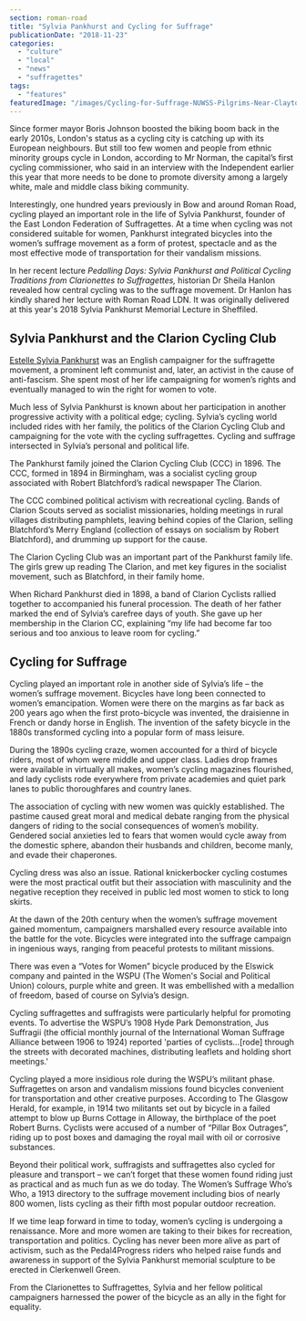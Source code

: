```yaml
---
section: roman-road
title: "Sylvia Pankhurst and Cycling for Suffrage"
publicationDate: "2018-11-23"
categories: 
  - "culture"
  - "local"
  - "news"
  - "suffragettes"
tags: 
  - "features"
featuredImage: "/images/Cycling-for-Suffrage-NUWSS-Pilgrims-Near-Clayton-on-the-brighton-Road-TWL-Postcard-1913_highres-Resized.jpg"
---
```


Since former mayor Boris Johnson boosted the biking boom back in the early 2010s, London's status as a cycling city is catching up with its European neighbours. But still too few women and people from ethnic minority groups cycle in London, according to Mr Norman, the capital’s first cycling commissioner, who said in an interview with the Independent earlier this year that more needs to be done to promote diversity among a largely white, male and middle class biking community.

Interestingly, one hundred years previously in Bow and around Roman Road, cycling played an important role in the life of Sylvia Pankhurst, founder of the East London Federation of Suffragettes. At a time when cycling was not considered suitable for women, Pankhurst integrated bicycles into the women’s suffrage movement as a form of protest, spectacle and as the most effective mode of transportation for their vandalism missions.

In her recent lecture _Pedalling Days: Sylvia Pankhurst and Political Cycling Traditions from Clarionettes to Suffragettes,_ historian Dr Sheila Hanlon revealed how central cycling was to the suffrage movement. Dr Hanlon has kindly shared her lecture with Roman Road LDN. It was originally delivered at this year's 2018 Sylvia Pankhurst Memorial Lecture in Sheffiled.

## Sylvia Pankhurst and the Clarion Cycling Club

[Estelle Sylvia Pankhurst](https://romanroadlondon.com/bows-suffragette-secrets-sylvia-pankhurst-east-end-suffrage/) was an English campaigner for the suffragette movement, a prominent left communist and, later, an activist in the cause of anti-fascism. She spent most of her life campaigning for women’s rights and eventually managed to win the right for women to vote.

Much less of Sylvia Pankhurst is known about her participation in another progressive activity with a political edge; cycling. Sylvia’s cycling world included rides with her family, the politics of the Clarion Cycling Club and campaigning for the vote with the cycling suffragettes. Cycling and suffrage intersected in Sylvia’s personal and political life.

The Pankhurst family joined the Clarion Cycling Club (CCC) in 1896. The CCC, formed in 1894 in Birmingham, was a socialist cycling group associated with Robert Blatchford’s radical newspaper The Clarion.

The CCC combined political activism with recreational cycling. Bands of Clarion Scouts served as socialist missionaries, holding meetings in rural villages distributing pamphlets, leaving behind copies of the Clarion, selling Blatchford’s Merry England (collection of essays on socialism by Robert Blatchford), and drumming up support for the cause.

The Clarion Cycling Club was an important part of the Pankhurst family life. The girls grew up reading The Clarion, and met key figures in the socialist movement, such as Blatchford, in their family home.

When Richard Pankhurst died in 1898, a band of Clarion Cyclists rallied together to accompanied his funeral procession. The death of her father marked the end of Sylvia’s carefree days of youth. She gave up her membership in the Clarion CC, explaining “my life had become far too serious and too anxious to leave room for cycling.”

## Cycling for Suffrage

Cycling played an important role in another side of Sylvia’s life – the women’s suffrage movement. Bicycles have long been connected to women’s emancipation. Women were there on the margins as far back as 200 years ago when the first proto-bicycle was invented, the draisienne in French or dandy horse in English. The invention of the safety bicycle in the 1880s transformed cycling into a popular form of mass leisure.

During the 1890s cycling craze, women accounted for a third of bicycle riders, most of whom were middle and upper class. Ladies drop frames were available in virtually all makes, women’s cycling magazines flourished, and lady cyclists rode everywhere from private academies and quiet park lanes to public thoroughfares and country lanes.

The association of cycling with new women was quickly established. The pastime caused great moral and medical debate ranging from the physical dangers of riding to the social consequences of women’s mobility. Gendered social anxieties led to fears that women would cycle away from the domestic sphere, abandon their husbands and children, become manly, and evade their chaperones.

Cycling dress was also an issue. Rational knickerbocker cycling costumes were the most practical outfit but their association with masculinity and the negative reception they received in public led most women to stick to long skirts.

At the dawn of the 20th century when the women’s suffrage movement gained momentum, campaigners marshalled every resource available into the battle for the vote. Bicycles were integrated into the suffrage campaign in ingenious ways, ranging from peaceful protests to militant missions.

There was even a “Votes for Women” bicycle produced by the Elswick company and painted in the WSPU (The Women's Social and Political Union) colours, purple white and green. It was embellished with a medallion of freedom, based of course on Sylvia’s design.

Cycling suffragettes and suffragists were particularly helpful for promoting events. To advertise the WSPU’s 1908 Hyde Park Demonstration, Jus Suffragii (the official monthly journal of the International Woman Suffrage Alliance between 1906 to 1924) reported 'parties of cyclists…\[rode\] through the streets with decorated machines, distributing leaflets and holding short meetings.'

Cycling played a more insidious role during the WSPU’s militant phase. Suffragettes on arson and vandalism missions found bicycles convenient for transportation and other creative purposes. According to The Glasgow Herald, for example, in 1914 two militants set out by bicycle in a failed attempt to blow up Burns Cottage in Alloway, the birthplace of the poet Robert Burns. Cyclists were accused of a number of “Pillar Box Outrages”, riding up to post boxes and damaging the royal mail with oil or corrosive substances.

Beyond their political work, suffragists and suffragettes also cycled for pleasure and transport – we can’t forget that these women found riding just as practical and as much fun as we do today. The Women’s Suffrage Who’s Who, a 1913 directory to the suffrage movement including bios of nearly 800 women, lists cycling as their fifth most popular outdoor recreation.

If we time leap forward in time to today, women’s cycling is undergoing a renaissance. More and more women are taking to their bikes for recreation, transportation and politics. Cycling has never been more alive as part of activism, such as the Pedal4Progress riders who helped raise funds and awareness in support of the Sylvia Pankhurst memorial sculpture to be erected in Clerkenwell Green.

From the Clarionettes to Suffragettes, Sylvia and her fellow political campaigners harnessed the power of the bicycle as an ally in the fight for equality.
